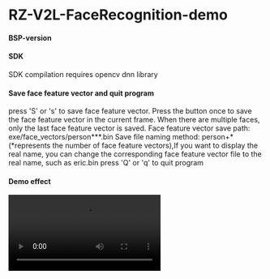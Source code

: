# RZ-V2L-FaceRecognition-demo

#### BSP-version

[^BSP]: BSP: RZV2L/RZV2L-SMARC-EVK/Version: 1.0

#### SDK

SDK compilation requires opencv dnn library

#### Save face feature vector and quit program
press 'S' or 's' to save face feature vector. Press the button once to save the face feature vector in the current frame. When there are multiple faces, only the last face feature vector is saved.
Face feature vector save path: exe/face_vectors/person***.bin
Save file naming method: person+*(*represents the number of face feature vectors),If you want to display the real name, you can change the corresponding face feature vector file to the real name, such as eric.bin
press 'Q' or 'q' to quit program

#### Demo effect

<video src="F:\Works\github\RZ-V2L-FaceRecognition-demo\demo.mp4"></video>